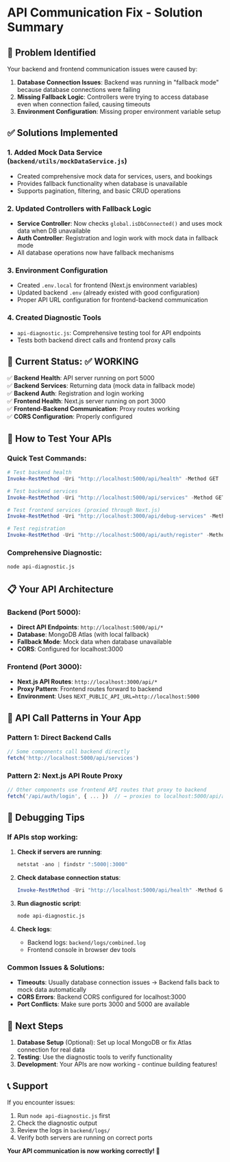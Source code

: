 # API Communication Fix - Solution Summary

## 🎯 **Problem Identified**
Your backend and frontend communication issues were caused by:

1. **Database Connection Issues**: Backend was running in "fallback mode" because database connections were failing
2. **Missing Fallback Logic**: Controllers were trying to access database even when connection failed, causing timeouts
3. **Environment Configuration**: Missing proper environment variable setup

## ✅ **Solutions Implemented**

### 1. **Added Mock Data Service (`backend/utils/mockDataService.js`)**
- Created comprehensive mock data for services, users, and bookings  
- Provides fallback functionality when database is unavailable
- Supports pagination, filtering, and basic CRUD operations

### 2. **Updated Controllers with Fallback Logic**
- **Service Controller**: Now checks `global.isDbConnected()` and uses mock data when DB unavailable
- **Auth Controller**: Registration and login work with mock data in fallback mode
- All database operations now have fallback mechanisms

### 3. **Environment Configuration**
- Created `.env.local` for frontend (Next.js environment variables)
- Updated backend `.env` (already existed with good configuration)
- Proper API URL configuration for frontend-backend communication

### 4. **Created Diagnostic Tools**
- `api-diagnostic.js`: Comprehensive testing tool for API endpoints
- Tests both backend direct calls and frontend proxy calls

## 🚀 **Current Status: ✅ WORKING**

✅ **Backend Health**: API server running on port 5000  
✅ **Backend Services**: Returning data (mock data in fallback mode)  
✅ **Backend Auth**: Registration and login working  
✅ **Frontend Health**: Next.js server running on port 3000  
✅ **Frontend-Backend Communication**: Proxy routes working  
✅ **CORS Configuration**: Properly configured  

## 🔧 **How to Test Your APIs**

### Quick Test Commands:
```powershell
# Test backend health
Invoke-RestMethod -Uri "http://localhost:5000/api/health" -Method GET

# Test backend services  
Invoke-RestMethod -Uri "http://localhost:5000/api/services" -Method GET

# Test frontend services (proxied through Next.js)
Invoke-RestMethod -Uri "http://localhost:3000/api/debug-services" -Method GET

# Test registration
Invoke-RestMethod -Uri "http://localhost:5000/api/auth/register" -Method POST -ContentType "application/json" -Body '{"name":"Test User","email":"unique@example.com","password":"password123","userType":"client"}'
```

### Comprehensive Diagnostic:
```bash
node api-diagnostic.js
```

## 📋 **Your API Architecture**

### Backend (Port 5000):
- **Direct API Endpoints**: `http://localhost:5000/api/*`
- **Database**: MongoDB Atlas (with local fallback)
- **Fallback Mode**: Mock data when database unavailable
- **CORS**: Configured for localhost:3000

### Frontend (Port 3000):
- **Next.js API Routes**: `http://localhost:3000/api/*`  
- **Proxy Pattern**: Frontend routes forward to backend
- **Environment**: Uses `NEXT_PUBLIC_API_URL=http://localhost:5000`

## 🔄 **API Call Patterns in Your App**

### Pattern 1: Direct Backend Calls
```javascript
// Some components call backend directly
fetch('http://localhost:5000/api/services')
```

### Pattern 2: Next.js API Route Proxy
```javascript
// Other components use frontend API routes that proxy to backend
fetch('/api/auth/login', { ... })  // → proxies to localhost:5000/api/auth/login
```

## 🐛 **Debugging Tips**

### If APIs stop working:
1. **Check if servers are running**:
   ```powershell
   netstat -ano | findstr ":5000|:3000"
   ```

2. **Check database connection status**:
   ```powershell
   Invoke-RestMethod -Uri "http://localhost:5000/api/health" -Method GET
   ```

3. **Run diagnostic script**:
   ```bash
   node api-diagnostic.js
   ```

4. **Check logs**:
   - Backend logs: `backend/logs/combined.log`
   - Frontend console in browser dev tools

### Common Issues & Solutions:
- **Timeouts**: Usually database connection issues → Backend falls back to mock data automatically
- **CORS Errors**: Backend CORS configured for localhost:3000
- **Port Conflicts**: Make sure ports 3000 and 5000 are available

## 🎯 **Next Steps**

1. **Database Setup** (Optional): Set up local MongoDB or fix Atlas connection for real data
2. **Testing**: Use the diagnostic tools to verify functionality
3. **Development**: Your APIs are now working - continue building features!

## 📞 **Support**

If you encounter issues:
1. Run `node api-diagnostic.js` first
2. Check the diagnostic output  
3. Review the logs in `backend/logs/`
4. Verify both servers are running on correct ports

**Your API communication is now working correctly! 🎉**